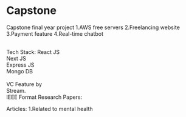 # Capstone
Capstone final year project
1.AWS free servers
2.Freelancing website
3.Payment feature
4.Real-time chatbot

<br>
Tech Stack:
React JS
<br>
Next JS
<br>
Express JS
<br>
Mongo DB

<br>
<br>
VC Feature by <br> Stream.
<br>
IEEE Format Research Papers:

Articles:
1.Related to mental health
